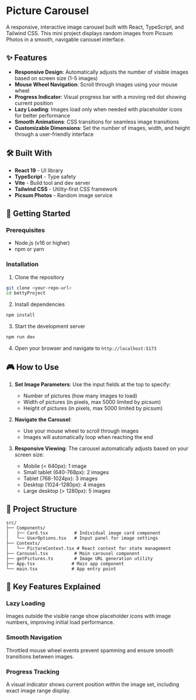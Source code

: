 # Picture Carousel

A responsive, interactive image carousel built with React, TypeScript, and Tailwind CSS. This mini project displays random images from Picsum Photos in a smooth, navigable carousel interface.

## ✨ Features

- **Responsive Design**: Automatically adjusts the number of visible images based on screen size (1-5 images)
- **Mouse Wheel Navigation**: Scroll through images using your mouse wheel
- **Progress Indicator**: Visual progress bar with a moving red dot showing current position
- **Lazy Loading**: Images load only when needed with placeholder icons for better performance
- **Smooth Animations**: CSS transitions for seamless image transitions
- **Customizable Dimensions**: Set the number of images, width, and height through a user-friendly interface

## 🛠️ Built With

- **React 19** - UI library
- **TypeScript** - Type safety
- **Vite** - Build tool and dev server
- **Tailwind CSS** - Utility-first CSS framework
- **Picsum Photos** - Random image service

## 🚀 Getting Started

### Prerequisites

- Node.js (v16 or higher)
- npm or yarn

### Installation

1. Clone the repository

```bash
git clone <your-repo-url>
cd bettyProject
```

2. Install dependencies

```bash
npm install
```

3. Start the development server

```bash
npm run dev
```

4. Open your browser and navigate to `http://localhost:5173`

## 🎮 How to Use

1. **Set Image Parameters**: Use the input fields at the top to specify:

   - Number of pictures (how many images to load)
   - Width of pictures (in pixels, max 5000 limited by picsum)
   - Height of pictures (in pixels, max 5000 limited by picsum)

2. **Navigate the Carousel**:

   - Use your mouse wheel to scroll through images
   - Images will automatically loop when reaching the end

3. **Responsive Viewing**: The carousel automatically adjusts based on your screen size:
   - Mobile (< 640px): 1 image
   - Small tablet (640-768px): 2 images
   - Tablet (768-1024px): 3 images
   - Desktop (1024-1280px): 4 images
   - Large desktop (> 1280px): 5 images

## 📁 Project Structure

```
src/
├── Components/
│   ├── Card.tsx          # Individual image card component
│   └── UserOptions.tsx   # Input panel for image settings
├── Contexts/
│   └── PictureContext.tsx # React context for state management
├── Carousel.tsx          # Main carousel component
├── getPictures.ts        # Image URL generation utility
├── App.tsx              # Main app component
└── main.tsx             # App entry point
```

## 🎯 Key Features Explained

### Lazy Loading

Images outside the visible range show placeholder icons with image numbers, improving initial load performance.

### Smooth Navigation

Throttled mouse wheel events prevent spamming and ensure smooth transitions between images.

### Progress Tracking

A visual indicator shows current position within the image set, including exact image range display.
